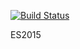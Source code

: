 
[![Build Status](https://travis-ci.org/GiveMySpace/givemyspace-server.svg?branch=master)](https://travis-ci.org/GiveMySpace/givemyspace-server)

ES2015 
